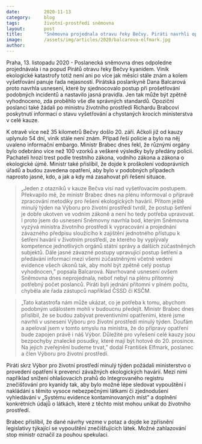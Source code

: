 ```yaml
---
date:         2020-11-13
category:     blog
tags:         životní-prostředí sněmovna
layout:       post
title:        "Sněmovna projednala otravu řeky Bečvy. Piráti navrhli opatření pro transparentnější vyšetřování ekologických katastrof i jejich lepší prevenci"
image:        /assets/img/articles/2020/balcarova-elfmark.jpg
author:       
---
```


Praha, 13. listopadu 2020 - Poslanecká sněmovna dnes odpoledne projednávala i na popud Pirátů otravu řeky Bečvy kyanidem. Viník ekologické katastrofy totiž není ani po více jak měsíci stále znám a kolem vyšetřování panuje řada nejasností. Pirátská poslankyně Dana Balcarová proto navrhla usnesení, které by sjednocovalo postup při prošetřování podobných incidentů a nastavilo jasná pravidla. Jen tak může být zpětně vyhodnoceno, zda proběhlo vše dle správných standardů. Opoziční poslanci také žádali po ministru životního prostředí Richardu Brabcovi poskytnutí informací o stavu vyšetřování a chystaných krocích ministerstva v celé kauze. 


K otravě více než 35 kilometrů Bečvy došlo 20. září. Ačkoli již od kauzy uplynulo 54 dní, viník stále není znám. Případ řeší policie a bylo na něj uvaleno informační embargo. Ministr Brabec dnes řekl, že různými orgány bylo odebráno více než 100 vzorků a veškeré výsledky byly předány policii. Pachateli hrozí trest podle trestního zákona, vodního zákona a zákona o ekologické újmě. Ministr také přislíbil, že dojde k proškolení vodoprávních úřadů a budou zavedena opatření, aby bylo v podobných případech naprosto jasné, kdo, a jak a kdy má zasahovat při řešení situace.


> „Jeden z otazníků v kauze Bečva visí nad vyšetřovacím postupem. Překvapilo mě, že ministr Brabec dnes na plénu informoval o přípravě zpracování metodiky pro řešení ekologických havárií.  Přitom ještě minulý týden na Výboru pro životní prostředí tvrdil, že postup šetření je dobře ukotven ve vodním zákoně a není ho tedy potřeba upravovat. I proto jsem do usnesení Sněmovny navrhla bod, kterým Sněmovna vyzývá ministra životního prostředí k vypracování a projednání závazného předpisu sloužícího k zajištění jednotného přístupu k šetření havárií v životním prostředí, ze kterého by vyplývaly kompetence jednotlivých orgánů státní správy a dalších zúčastněných subjektů. Dále jasné závazné postupy upravující postup šetření a předávání informací mezi všemi zúčastněnými včetně vedení evidence všech úkonů tak, aby mohl být zpětně celý postup vyhodnocen,” popsala Balcarová. Navrhované usnesení ovšem Sněmovna dnes neprojednala, neboť nebyl na plénu přítomný potřebný počet poslanců. Piráti byli jednání přítomni v plném počtu, chyběla ale řada zástupců například ČSSD či KSČM.


> „Tato katastrofa nám může ukázat, co je potřeba k tomu, abychom podobným událostem mohli v budoucnu předejít. Ministr Brabec dnes přislíbil, že se budou zabývat preventivními opatřeními, které jsme navrhli v usnesení Výboru pro životní prostředí minulý týden. Doufám a apeloval jsem v tomto smyslu na ministra, že do přípravy opatření bude zapojen právě i náš Výbor. Důležité pro vyřešení celé kauzy jsou bezpochyby znalecké posudky, které mají být hotové do 20. prosince. Na jejich zveřejnění budeme trvat,” dodal František Elfmark, poslanec a člen Výboru pro životní prostředí.


Piráti skrz Výbor pro životní prostředí minulý týden požádali ministerstvo o provedení opatření k prevenci závažných ekologických havárií. Mezi nimi například snížení ohlašovacích prahů do Integrovaného registru znečišťování pro kyanidy tak, aby bylo možné lépe sledovat vypouštění i nakládání s těmito vysoce nebezpečnými látkami či zjednodušení vyhledávání v „Systému evidence kontaminovaných míst” a doplnění konkrétních údajů o látkách, které z těchto míst mohou unikat do životního prostředí. 


Brabec přislíbil, že dané návrhy vezme v potaz a dojde ke zpřísnění legislativy týkající se vypouštění znečišťujících látek. Možné zahlazování stop ministr označil za pouhou spekulaci. 
